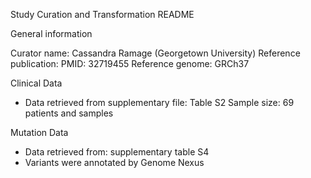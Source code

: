 Study Curation and Transformation README

General information

Curator name: Cassandra Ramage (Georgetown University)
Reference publication: PMID: 32719455 
Reference genome: GRCh37

Clinical Data

- Data retrieved from supplementary file: Table S2
Sample size: 69 patients and samples

Mutation Data

- Data retrieved from: supplementary table S4
- Variants were annotated by Genome Nexus